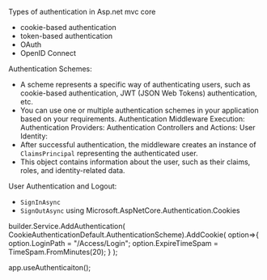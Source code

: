 Types of authentication in Asp.net mvc core
 - cookie-based authentication
 - token-based authentication
 - OAuth
 - OpenID Connect

Authentication Schemes:
 - A scheme represents a specific way of authenticating users, such as cookie-based authentication, JWT (JSON Web Tokens) authentication, etc.
 - You can use one or multiple authentication schemes in your application based on your requirements.
Authentication Middleware Execution:
Authentication Providers:
Authentication Controllers and Actions:
User Identity:
- After successful authentication, the middleware creates an instance of `ClaimsPrincipal` representing the authenticated user.
- This object contains information about the user, such as their claims, roles, and identity-related data.

User Authentication and Logout:
- `SignInAsync`
- `SignOutAsync`
using Microsoft.AspNetCore.Authentication.Cookies

builder.Service.AddAuthentication(
	CookieAuthenticationDefault.AuthenticationScheme).AddCookie(
	option=>{ option.LoginPath = "/Access/Login";
	option.ExpireTimeSpam = TimeSpam.FromMinutes(20);
	}
);

app.useAuthenticaiton();


